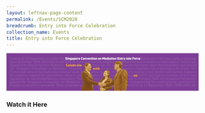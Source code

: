 ```yaml
---
layout: leftnav-page-content
permalink: /Events/SCM2020
breadcrumb: Entry into Force Celebration
collection_name: Events
title: Entry into Force Celebration 
---
```

<style>
  
  .video1 {
  position: relative;
  padding-bottom:56.25%;
  height: 0;
  }
  
 .video1 iframe {
  position: absolute;
  top:0;
  left:0;
  width: 100%;
  height: 100%;
  }
  
  </style>
  
  
  
![Event-banner](/images/Event_banner.png/)

### **Watch it Here** 
<!--
Watch it Now -->
<div class="video1">
 <!-- 
<iframe width="560" height="315" src="https://www.youtube.com/embed/Igb9ZqdhZiU" frameborder="0" allow="accelerometer; autoplay; encrypted-media; gyroscope; picture-in-picture" allowfullscreen></iframe>
 --!>
</div>

<!-- 
If you are unable to view the video above, please try this link: [SMU Mediacast](https://mediacast.smu.edu.sg/)
 <!-- 

On 7 August 2019, 46 States signed the Singapore Convention on Mediation. Since then, more States have come on board. Singapore, Fiji, Qatar, Saudi Arabia, Belarus and Ecuador have deposited their respective instruments of ratification or approval. The Convention will enter into force on 12 September 2020. 

This is a significant milestone. With the coming into force of the Convention, businesses will have greater assurance that mediation can be relied on to settle cross-border commercial disputes, which will facilitate the growth of international commerce and promote the use of mediation around the world. 

Date: Saturday, 12 September 2020
<br>Time: 0000hrs GMT-4 NY Time (1200hrs GMT+8 SG Time) 

Jointly organised by the Singapore Ministry of Law and UNCITRAL, to commemorate the entry into force of the Convention. 
